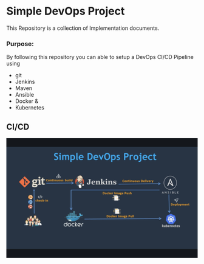# Simple DevOps Project

This Repository is a collection of Implementation documents. 

### Purpose:
By following this repository you can able to setup a DevOps CI/CD Pipeline using
- git
- Jenkins
- Maven
- Ansible
- Docker &
- Kubernetes

## CI/CD
![Alt Text](https://github.com/AnuroopAich/Simple-DevOps-Project/blob/master/CICD.png)
